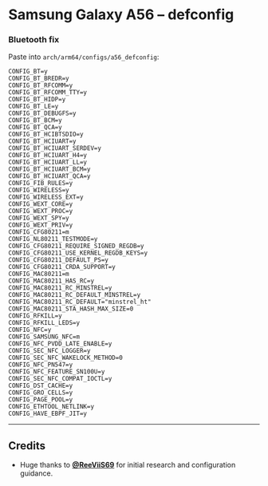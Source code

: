 # Samsung Galaxy A56 – **defconfig**

### Bluetooth fix

Paste into `arch/arm64/configs/a56_defconfig`:

```config
CONFIG_BT=y
CONFIG_BT_BREDR=y
CONFIG_BT_RFCOMM=y
CONFIG_BT_RFCOMM_TTY=y
CONFIG_BT_HIDP=y
CONFIG_BT_LE=y
CONFIG_BT_DEBUGFS=y
CONFIG_BT_BCM=y
CONFIG_BT_QCA=y
CONFIG_BT_HCIBTSDIO=y
CONFIG_BT_HCIUART=y
CONFIG_BT_HCIUART_SERDEV=y
CONFIG_BT_HCIUART_H4=y
CONFIG_BT_HCIUART_LL=y
CONFIG_BT_HCIUART_BCM=y
CONFIG_BT_HCIUART_QCA=y
CONFIG_FIB_RULES=y
CONFIG_WIRELESS=y
CONFIG_WIRELESS_EXT=y
CONFIG_WEXT_CORE=y
CONFIG_WEXT_PROC=y
CONFIG_WEXT_SPY=y
CONFIG_WEXT_PRIV=y
CONFIG_CFG80211=m
CONFIG_NL80211_TESTMODE=y
CONFIG_CFG80211_REQUIRE_SIGNED_REGDB=y
CONFIG_CFG80211_USE_KERNEL_REGDB_KEYS=y
CONFIG_CFG80211_DEFAULT_PS=y
CONFIG_CFG80211_CRDA_SUPPORT=y
CONFIG_MAC80211=m
CONFIG_MAC80211_HAS_RC=y
CONFIG_MAC80211_RC_MINSTREL=y
CONFIG_MAC80211_RC_DEFAULT_MINSTREL=y
CONFIG_MAC80211_RC_DEFAULT="minstrel_ht"
CONFIG_MAC80211_STA_HASH_MAX_SIZE=0
CONFIG_RFKILL=y
CONFIG_RFKILL_LEDS=y
CONFIG_NFC=y
CONFIG_SAMSUNG_NFC=m
CONFIG_NFC_PVDD_LATE_ENABLE=y
CONFIG_SEC_NFC_LOGGER=y
CONFIG_SEC_NFC_WAKELOCK_METHOD=0
CONFIG_NFC_PN547=y
CONFIG_NFC_FEATURE_SN100U=y
CONFIG_SEC_NFC_COMPAT_IOCTL=y
CONFIG_DST_CACHE=y
CONFIG_GRO_CELLS=y
CONFIG_PAGE_POOL=y
CONFIG_ETHTOOL_NETLINK=y
CONFIG_HAVE_EBPF_JIT=y
```
---

## Credits

* Huge thanks to **[@ReeViiS69](https://github.com/ReeViiS69)** for initial research and configuration guidance.
